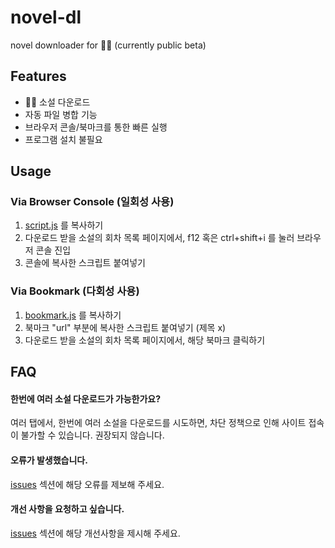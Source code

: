 
# novel-dl

novel downloader for  📖🐰  (currently public beta)

## Features

-   📖🐰 소설 다운로드
-   자동 파일 병합 기능
-   브라우저 콘솔/북마크를 통한 빠른 실행
-   프로그램 설치 불필요

## Usage

### Via Browser Console (일회성 사용)
1. [script.js](https://raw.githubusercontent.com/yeorinhieut/novel-dl/main/script.js) 를 복사하기
2. 다운로드 받을 소설의 회차 목록 페이지에서, f12 혹은 ctrl+shift+i 를 눌러 브라우저 콘솔 진입
3. 콘솔에 복사한 스크립트 붙여넣기

### Via Bookmark (다회성 사용)
1. [bookmark.js](https://raw.githubusercontent.com/yeorinhieut/novel-dl/main/bookmark.js) 를 복사하기
2. 북마크 "url" 부분에 복사한 스크립트 붙여넣기 (제목 x)
3. 다운로드 받을 소설의 회차 목록 페이지에서, 해당 북마크 클릭하기

## FAQ

#### 한번에 여러 소설 다운로드가 가능한가요?

여러 탭에서, 한번에 여러 소설을 다운로드를 시도하면, 차단 정책으로 인해 사이트 접속이 불가할 수 있습니다. 권장되지 않습니다.

#### 오류가 발생했습니다.

[issues](https://github.com/yeorinhieut/novel-dl/issues) 섹션에 해당 오류를 제보해 주세요.

#### 개선 사항을 요청하고 싶습니다.

[issues](https://github.com/yeorinhieut/novel-dl/issues) 섹션에 해당 개선사항을 제시해 주세요.


